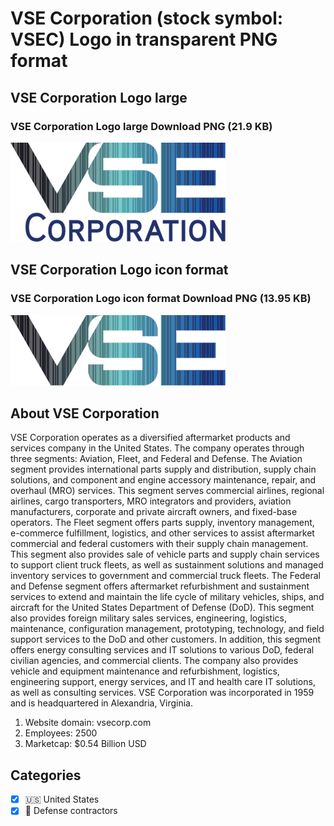 # VSE Corporation (stock symbol: VSEC) Logo in transparent PNG format

## VSE Corporation Logo large

### VSE Corporation Logo large Download PNG (21.9 KB)

![VSE Corporation Logo large Download PNG (21.9 KB)](/img/orig/VSEC_BIG-b74c842e.png)

## VSE Corporation Logo icon format

### VSE Corporation Logo icon format Download PNG (13.95 KB)

![VSE Corporation Logo icon format Download PNG (13.95 KB)](/img/orig/VSEC-5252708e.png)

## About VSE Corporation

VSE Corporation operates as a diversified aftermarket products and services company in the United States. The company operates through three segments: Aviation, Fleet, and Federal and Defense. The Aviation segment provides international parts supply and distribution, supply chain solutions, and component and engine accessory maintenance, repair, and overhaul (MRO) services. This segment serves commercial airlines, regional airlines, cargo transporters, MRO integrators and providers, aviation manufacturers, corporate and private aircraft owners, and fixed-base operators. The Fleet segment offers parts supply, inventory management, e-commerce fulfillment, logistics, and other services to assist aftermarket commercial and federal customers with their supply chain management. This segment also provides sale of vehicle parts and supply chain services to support client truck fleets, as well as sustainment solutions and managed inventory services to government and commercial truck fleets. The Federal and Defense segment offers aftermarket refurbishment and sustainment services to extend and maintain the life cycle of military vehicles, ships, and aircraft for the United States Department of Defense (DoD). This segment also provides foreign military sales services, engineering, logistics, maintenance, configuration management, prototyping, technology, and field support services to the DoD and other customers. In addition, this segment offers energy consulting services and IT solutions to various DoD, federal civilian agencies, and commercial clients. The company also provides vehicle and equipment maintenance and refurbishment, logistics, engineering support, energy services, and IT and health care IT solutions, as well as consulting services. VSE Corporation was incorporated in 1959 and is headquartered in Alexandria, Virginia.

1. Website domain: vsecorp.com
2. Employees: 2500
3. Marketcap: $0.54 Billion USD


## Categories
- [x] 🇺🇸 United States
- [x] 🔫 Defense contractors
